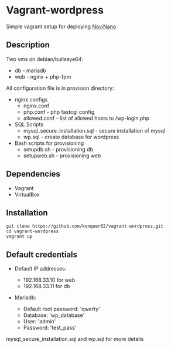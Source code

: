 ﻿# Vagrant-wordpress
 
 Simple vagrant setup for deploying [NoviNano](https://github.com/mplesha/NoviNano)

## Description

Two vms on debian/bullseye64:
* db - mariadb
* web - nginx + php-fpm

All configuration file is in provision directory:
* nginx configs
   * nginx.conf
   * php.conf                      - php fastcgi config
   * allowed.conf                  - lіst of allowed hosts to /wp-login.php
* SQL Scripts
   * mysql_secure_installation.sql - secure installation of mysql 
   * wp.sql                        - create database for wordpress
* Bash scripts for provisioning
   * setupdb.sh                    - provisioning db
   * setupweb.sh                   - provisioning web

## Dependencies

* Vagrant
* VirtualBox

## Installation

```
git clone https://github.com/konquer62/vagrant-wordpress.git
cd vagrant-wordpress
vagrant up
```

## Default credentials

* Default IP addresses:
   * 192.168.33.10 for web
   * 192.168.33.11 for db

* Mariadb:
  * Default root password: 'qwerty'
  * Database: 'wp_database'
  * User: 'admin'
  * Password: 'test_pass'

mysql_secure_installation.sql and wp.sql for more details

